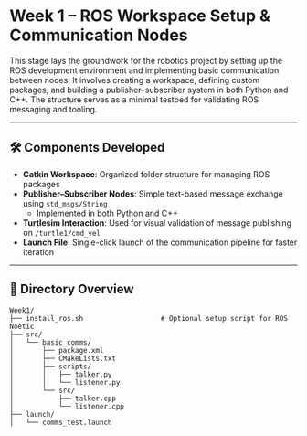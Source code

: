 # Week 1 – ROS Workspace Setup & Communication Nodes

This stage lays the groundwork for the robotics project by setting up the ROS development environment and implementing basic communication between nodes. It involves creating a workspace, defining custom packages, and building a publisher–subscriber system in both Python and C++. The structure serves as a minimal testbed for validating ROS messaging and tooling.

---

## 🛠️ Components Developed

- **Catkin Workspace**: Organized folder structure for managing ROS packages
- **Publisher–Subscriber Nodes**: Simple text-based message exchange using `std_msgs/String`
  - Implemented in both Python and C++
- **Turtlesim Interaction**: Used for visual validation of message publishing on `/turtle1/cmd_vel`
- **Launch File**: Single-click launch of the communication pipeline for faster iteration

---

## 📁 Directory Overview

```text
Week1/
├── install_ros.sh                   # Optional setup script for ROS Noetic
├── src/
│   └── basic_comms/
│       ├── package.xml
│       ├── CMakeLists.txt
│       ├── scripts/
│       │   ├── talker.py
│       │   └── listener.py
│       └── src/
│           ├── talker.cpp
│           └── listener.cpp
├── launch/
│   └── comms_test.launch
